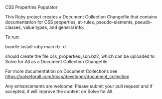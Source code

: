 CSS Properties Populator

This Ruby project creates a Document Collection Changefile that contains
documentation for CSS properties, at-rules, pseudo-elements, pseudo-classes,
 value types, and general info.

To run:

  bundle install
  ruby main.rb -d

should create the file css_properties.json.bz2, which can be uploaded to
Solve for All as a Document Collection Changefile.

For more documentation on Document Collections see
https://solveforall.com/docs/developer/document_collection

Any enhancements are welcome! Please submit your pull request and if accepted, it will
improve the content on Solve for All.

